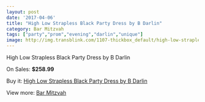```yaml
---
layout: post
date: '2017-04-06'
title: "High Low Strapless Black Party Dress by B Darlin"
category: Bar Mitzvah
tags: ["party","prom","evening","darlin","unique"]
image: http://img.transblink.com/1107-thickbox_default/high-low-strapless-black-party-dress-by-b-darlin.jpg
---
```

High Low Strapless Black Party Dress by B Darlin

On Sales: **$258.99**
<a href="https://www.transblink.com/en/bar-mitzvah/326-high-low-strapless-black-party-dress-by-b-darlin.html"><amp-img layout="responsive" width="600" height="600" src="//img.transblink.com/1107-thickbox_default/high-low-strapless-black-party-dress-by-b-darlin.jpg" alt="High Low Strapless Black Party Dress by B Darlin 0" /></a>
<a href="https://www.transblink.com/en/bar-mitzvah/326-high-low-strapless-black-party-dress-by-b-darlin.html"><amp-img layout="responsive" width="600" height="600" src="//img.transblink.com/1110-thickbox_default/high-low-strapless-black-party-dress-by-b-darlin.jpg" alt="High Low Strapless Black Party Dress by B Darlin 1" /></a>
<a href="https://www.transblink.com/en/bar-mitzvah/326-high-low-strapless-black-party-dress-by-b-darlin.html"><amp-img layout="responsive" width="600" height="600" src="//img.transblink.com/1109-thickbox_default/high-low-strapless-black-party-dress-by-b-darlin.jpg" alt="High Low Strapless Black Party Dress by B Darlin 2" /></a>
<a href="https://www.transblink.com/en/bar-mitzvah/326-high-low-strapless-black-party-dress-by-b-darlin.html"><amp-img layout="responsive" width="600" height="600" src="//img.transblink.com/1108-thickbox_default/high-low-strapless-black-party-dress-by-b-darlin.jpg" alt="High Low Strapless Black Party Dress by B Darlin 3" /></a>

Buy it: [High Low Strapless Black Party Dress by B Darlin](https://www.transblink.com/en/bar-mitzvah/326-high-low-strapless-black-party-dress-by-b-darlin.html "High Low Strapless Black Party Dress by B Darlin")

View more: [Bar Mitzvah](https://www.transblink.com/en/2-bar-mitzvah "Bar Mitzvah")